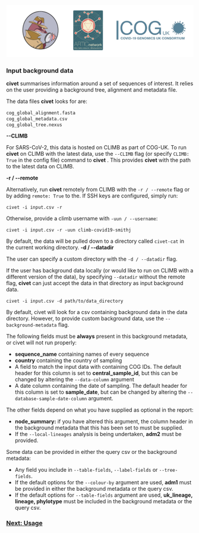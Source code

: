 ![](./doc_figures/website_header.png)

### Input background data

<strong>civet</strong> summarises information around a set of sequences of interest. It relies on the user providing a background tree, alignment and metadata file. 

The data files <strong>civet</strong>  looks for are:
```
cog_global_alignment.fasta
cog_global_metadata.csv
cog_global_tree.nexus
```

<strong>--CLIMB</strong>

For SARS-CoV-2, this data is hosted on CLIMB as part of COG-UK. To run <strong>civet</strong>  on CLIMB with the latest data, use the ``--CLIMB`` flag (or specify ``CLIMB: True`` in the config file) command to <strong>civet</strong> . This provides <strong>civet</strong>  with the path to the latest data on CLIMB. 

<strong>-r / --remote</strong>

Alternatively, run <strong>civet</strong>  remotely from CLIMB with the ``-r / --remote`` flag or by adding ``remote: True`` to the. If SSH keys are configured, simply run:

```
civet -i input.csv -r 
```
Otherwise, provide a climb username with ``-uun / --username``:
```
civet -i input.csv -r -uun climb-covid19-smithj
```

By default, the data will be pulled down to a directory called ``civet-cat`` in the current working directory. 
<strong>-d / --datadir</strong>

The user can specify a custom directory with the ``-d / --datadir`` flag. 

If the user has background data locally (or would like to run on CLIMB with a different version of the data), by specifying ``--datadir`` without the remote flag, <strong>civet</strong>  can just accept the data in that directory as input background data.

```
civet -i input.csv -d path/to/data_directory 
```

By default, civet will look for a csv containing background data in the data directory. However, to provide custom background data, use the ``--background-metadata`` flag. 

The following fields must be **always** present in this background metadata, or civet will not run properly:

- **sequence_name** containing names of every sequence
- **country** containing the country of sampling
- A field to match the input data with containing COG IDs. The default header for this column is set to **central_sample_id**, but this can be changed by altering the ``--data-column`` argument
- A date column containing the date of sampling. The default header for this column is set to **sample_date**, but can be changed by altering the ``--database-sample-date-column`` argument.

The other fields depend on what you have supplied as optional in the report:
- **node_summary:** if you have altered this argument, the column header in the background metadata that this has been set to must be supplied.
- If the ``--local-lineages`` analysis is being undertaken, **adm2** must be provided.


Some data can be provided in either the query csv or the background metadata:

- Any field you include in ``--table-fields``, ``--label-fields`` or ``--tree-fields``. 
- If the default options for the ``--colour-by`` argument are used, **adm1** must be provided in either the background metadata or the query csv.
- If the default options for ``--table-fields`` argument are used, **uk_lineage, lineage, phylotype** must be included in the background metadata or the query csv.


### [Next: Usage](./usage.md)
